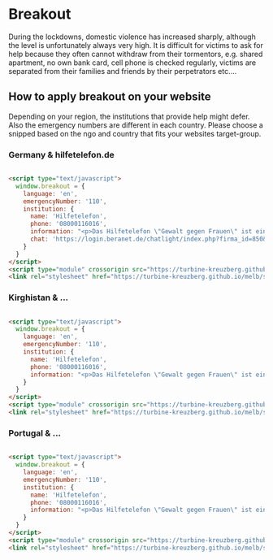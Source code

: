 # Breakout

During the lockdowns, domestic violence has increased sharply, although the level is unfortunately always very high. It
is difficult for victims to ask for help because they often cannot withdraw from their tormentors, e.g. shared
apartment, no own bank card, cell phone is checked regularly, victims are separated from their families and friends by
their perpetrators etc....

## How to apply breakout on your website

Depending on your region, the institutions that provide help might defer. Also the emergency numbers are different in
each country. Please choose a snipped based on the ngo and country that fits your websites target-group.

### Germany & hilfetelefon.de

```html

<script type="text/javascript">
  window.breakout = {
    language: 'en',
    emergencyNumber: '110',
    institution: {
      name: 'Hilfetelefon',
      phone: '08000116016',
      information: "<p>Das Hilfetelefon \"Gewalt gegen Frauen\" ist ein bundesweites Beratungsangebot für Frauen, die Gewalt erlebt haben oder noch erleben. Unter der Nummer 08000 116 016 und via Online-Beratung unterstützen wir Betroffene aller Nationalitäten, mit und ohne Behinderung – 365 Tage im Jahr, rund um die Uhr. Auch Angehörige, Freundinnen und Freunde sowie Fachkräfte beraten wir anonym und kostenfrei.</p>",
      chat: 'https://login.beranet.de/chatlight/index.php?firma_id=850&type=infochat'
    }
  }
</script>
<script type="module" crossorigin src="https://turbine-kreuzberg.github.io/melb/code.js"></script>
<link rel="stylesheet" href="https://turbine-kreuzberg.github.io/melb/style.css">
```

### Kirghistan & ...

```html

<script type="text/javascript">
  window.breakout = {
    language: 'en',
    emergencyNumber: '110',
    institution: {
      name: 'Hilfetelefon',
      phone: '08000116016',
      information: "<p>Das Hilfetelefon \"Gewalt gegen Frauen\" ist ein bundesweites Beratungsangebot für Frauen, die Gewalt erlebt haben oder noch erleben. Unter der Nummer 08000 116 016 und via Online-Beratung unterstützen wir Betroffene aller Nationalitäten, mit und ohne Behinderung – 365 Tage im Jahr, rund um die Uhr. Auch Angehörige, Freundinnen und Freunde sowie Fachkräfte beraten wir anonym und kostenfrei.</p>"
    }
  }
</script>
<script type="module" crossorigin src="https://turbine-kreuzberg.github.io/melb/code.js"></script>
<link rel="stylesheet" href="https://turbine-kreuzberg.github.io/melb/style.css">
```

### Portugal & ...

```html

<script type="text/javascript">
  window.breakout = {
    language: 'en',
    emergencyNumber: '110',
    institution: {
      name: 'Hilfetelefon',
      phone: '08000116016',
      information: "<p>Das Hilfetelefon \"Gewalt gegen Frauen\" ist ein bundesweites Beratungsangebot für Frauen, die Gewalt erlebt haben oder noch erleben. Unter der Nummer 08000 116 016 und via Online-Beratung unterstützen wir Betroffene aller Nationalitäten, mit und ohne Behinderung – 365 Tage im Jahr, rund um die Uhr. Auch Angehörige, Freundinnen und Freunde sowie Fachkräfte beraten wir anonym und kostenfrei.</p>"
    }
  }
</script>
<script type="module" crossorigin src="https://turbine-kreuzberg.github.io/melb/code.js"></script>
<link rel="stylesheet" href="https://turbine-kreuzberg.github.io/melb/style.css">
```